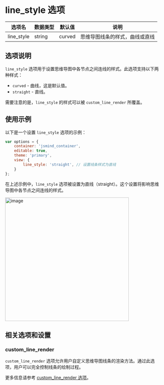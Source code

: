 # line_style 选项

| 选项名 | 数据类型 | 默认值 | 说明 |
| --- | --- | --- | --- |
| line_style | string | curved | 思维导图线条的样式，曲线或直线 |

## 选项说明

`line_style` 选项用于设置思维导图中各节点之间连线的样式。此选项支持以下两种样式：

- `curved` - 曲线，这是默认值。
- `straight` - 直线。

需要注意的是，`line_style` 的样式可以被 `custom_line_render` 所覆盖。

## 使用示例

以下是一个设置 `line_style` 选项的示例：

```javascript
var options = {
    container: 'jsmind_container',
    editable: true,
    theme: 'primary',
    view: {
        line_style: 'straight', // 设置线条样式为直线
    }
};
```

在上述示例中，`line_style` 选项被设置为直线（straight）。这个设置将影响思维导图中各节点之间连线的样式。

<img width="399" alt="image" src="https://github.com/hizzgdev/jsmind/assets/1690290/a21f82c7-1913-4fe1-b854-4921ea55523d">

## 相关选项和设置

### custom_line_render

`custom_line_render` 选项允许用户自定义思维导图线条的渲染方法。通过此选项，用户可以完全控制线条的绘制过程。

更多信息请参考 [custom_line_render 选项](option.view.custom_line_render.md)。
